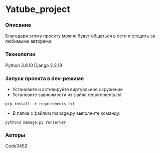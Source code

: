 #  Yatube_project
### Описание
Благодаря этому проекту можно будет общаться в сети и следить за любимыми авторами. 
### Технологии
Python 3.9.10
Django 2.2.19
### Запуск проекта в dev-режиме
- Установите и активируйте виртуальное окружение
- Установите зависимости из файла requirements.txt
```
pip install -r requirements.txt
``` 
- В папке с файлом manage.py выполните команду:
``` 
python3 manage.py runserver
```
### Авторы 
Code3452
